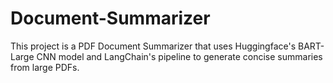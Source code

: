 # Document-Summarizer
This project is a PDF Document Summarizer that uses Huggingface's BART-Large CNN model and LangChain's pipeline to generate concise summaries from large PDFs.
